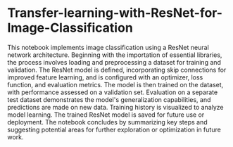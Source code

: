 # Transfer-learning-with-ResNet-for-Image-Classification
This notebook implements image classification using a ResNet neural network architecture. Beginning with the importation of essential libraries, the process involves loading and preprocessing a dataset for training and validation. The ResNet model is defined, incorporating skip connections for improved feature learning, and is configured with an optimizer, loss function, and evaluation metrics. The model is then trained on the dataset, with performance assessed on a validation set. Evaluation on a separate test dataset demonstrates the model's generalization capabilities, and predictions are made on new data. Training history is visualized to analyze model learning. The trained ResNet model is saved for future use or deployment. The notebook concludes by summarizing key steps and suggesting potential areas for further exploration or optimization in future work.

